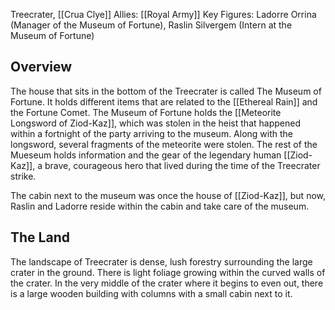 Treecrater, [[Crua Clye]]
Allies: [[Royal Army]]
Key Figures: Ladorre Orrina (Manager of the Museum of Fortune), Raslin Silvergem (Intern at the Museum of Fortune)

## Overview
The house that sits in the bottom of the Treecrater is called The Museum of Fortune. It holds different items that are related to the [[Ethereal Rain]] and the Fortune Comet. The Museum of Fortune holds the [[Meteorite Longsword of Ziod-Kaz]], which was stolen in the heist that happened within a fortnight of the party arriving to the museum. Along with the longsword, several fragments of the meteorite were stolen. The rest of the Mueseum holds information and the gear of the legendary human [[Ziod-Kaz]], a brave, courageous hero that lived during the time of the Treecrater strike. 

The cabin next to the museum was once the house of [[Ziod-Kaz]], but now, Raslin and Ladorre reside within the cabin and take care of the museum.

## The Land
The landscape of Treecrater is dense, lush forestry surrounding the large crater in the ground. There is light foliage growing within the curved walls of the crater. In the very middle of the crater where it begins to even out, there is a large wooden building with columns with a small cabin next to it.
